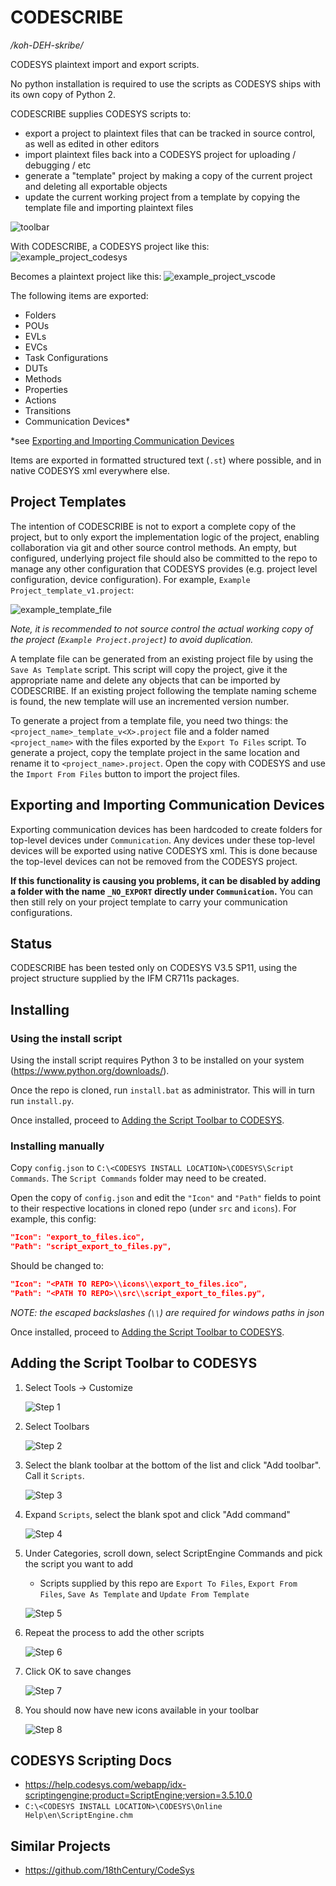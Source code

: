 # CODESCRIBE

_/koh-DEH-skribe/_

CODESYS plaintext import and export scripts.

No python installation is required to use the scripts as CODESYS ships with its own copy of Python 2.

CODESCRIBE supplies CODESYS scripts to:

- export a project to plaintext files that can be tracked in source control, as well as edited in other editors
- import plaintext files back into a CODESYS project for uploading / debugging / etc
- generate a "template" project by making a copy of the current project and deleting all exportable objects
- update the current working project from a template by copying the template file and importing plaintext files

![toolbar](docs/toolbar.png)

With CODESCRIBE, a CODESYS project like this:
![example_project_codesys](docs/example_project_codesys.png)

Becomes a plaintext project like this:
![example_project_vscode](docs/example_project_vscode.png)

The following items are exported:

- Folders
- POUs
- EVLs
- EVCs
- Task Configurations
- DUTs
- Methods
- Properties
- Actions
- Transitions
- Communication Devices\*

\*see [Exporting and Importing Communication Devices](#exporting-and-importing-communication-devices)

Items are exported in formatted structured text (`.st`) where possible, and in native CODESYS xml everywhere else.

## Project Templates

The intention of CODESCRIBE is not to export a complete copy of the project, but to only export the implementation logic of the project, enabling collaboration via git and other source control methods. An empty, but configured, underlying project file should also be committed to the repo to manage any other configuration that CODESYS provides (e.g. project level configuration, device configuration). For example, `Example Project_template_v1.project`:

![example_template_file](docs/example_template_file.png)

_Note, it is recommended to not source control the actual working copy of the project (`Example Project.project`) to avoid duplication._

A template file can be generated from an existing project file by using the `Save As Template` script. This script will copy the project, give it the appropriate name and delete any objects that can be imported by CODESCRIBE. If an existing project following the template naming scheme is found, the new template will use an incremented version number.

To generate a project from a template file, you need two things: the `<project_name>_template_v<X>.project` file and a folder named `<project_name>` with the files exported by the `Export To Files` script. To generate a project, copy the template project in the same location and rename it to `<project_name>.project`. Open the copy with CODESYS and use the `Import From Files` button to import the project files.

## Exporting and Importing Communication Devices

Exporting communication devices has been hardcoded to create folders for top-level devices under `Communication`. Any devices under these top-level devices will be exported using native CODESYS xml. This is done because the top-level devices can not be removed from the CODESYS project.

**If this functionality is causing you problems, it can be disabled by adding a folder with the name `_NO_EXPORT` directly under `Communication`.** You can then still rely on your project template to carry your communication configurations.

## Status

CODESCRIBE has been tested only on CODESYS V3.5 SP11, using the project structure supplied by the IFM CR711s packages.

## Installing

### Using the install script

Using the install script requires Python 3 to be installed on your system (https://www.python.org/downloads/).

Once the repo is cloned, run `install.bat` as administrator. This will in turn run `install.py`.

Once installed, proceed to [Adding the Script Toolbar to CODESYS](#adding-the-script-toolbar-to-codesys).

### Installing manually

Copy `config.json` to `C:\<CODESYS INSTALL LOCATION>\CODESYS\Script Commands`. The `Script Commands` folder may need to be created.

Open the copy of `config.json` and edit the `"Icon"` and `"Path"` fields to point to their respective locations in cloned repo (under `src` and `icons`). For example, this config:

```json
"Icon": "export_to_files.ico",
"Path": "script_export_to_files.py",
```

Should be changed to:

```json
"Icon": "<PATH TO REPO>\\icons\\export_to_files.ico",
"Path": "<PATH TO REPO>\\src\\script_export_to_files.py",
```

_NOTE: the escaped backslashes (`\\`) are required for windows paths in json_

Once installed, proceed to [Adding the Script Toolbar to CODESYS](#adding-the-script-toolbar-to-codesys).

## Adding the Script Toolbar to CODESYS

1. Select Tools -> Customize

    ![Step 1](docs/step_1.png)

2. Select Toolbars

    ![Step 2](docs/step_2.png)

3. Select the blank toolbar at the bottom of the list and click "Add toolbar". Call it `Scripts`.

    ![Step 3](docs/step_3.png)

4. Expand `Scripts`, select the blank spot and click "Add command"

    ![Step 4](docs/step_4.png)

5. Under Categories, scroll down, select ScriptEngine Commands and pick the script you want to add

    - Scripts supplied by this repo are `Export To Files`, `Export From Files`, `Save As Template` and `Update From Template`

    ![Step 5](docs/step_5.png)

6. Repeat the process to add the other scripts

    ![Step 6](docs/step_6.png)

7. Click OK to save changes

    ![Step 7](docs/step_7.png)

8. You should now have new icons available in your toolbar

    ![Step 8](docs/step_8.png)

## CODESYS Scripting Docs

- https://help.codesys.com/webapp/idx-scriptingengine;product=ScriptEngine;version=3.5.10.0
- `C:\<CODESYS INSTALL LOCATION>\CODESYS\Online Help\en\ScriptEngine.chm`

## Similar Projects

- https://github.com/18thCentury/CodeSys
